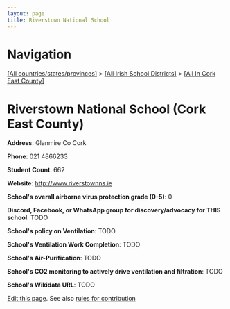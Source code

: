 ```yaml
---
layout: page
title: Riverstown National School
---
```

# Navigation

[[All countries/states/provinces]](../../..) > [[All Irish School Districts]](../..) > [[All In Cork East County]](..)

# Riverstown National School (Cork East County)

**Address**: Glanmire Co Cork

**Phone**: 021 4866233

**Student Count**: 662

**Website**: <http://www.riverstownns.ie>

**School's overall airborne virus protection grade (0-5)**: 0

**Discord, Facebook, or WhatsApp group for discovery/advocacy for THIS school**: TODO

**School's policy on Ventilation**: TODO

**School's Ventilation Work Completion**: TODO

**School's Air-Purification**: TODO

**School's CO2 monitoring to actively drive ventilation and filtration**: TODO

**School's Wikidata URL**: TODO


[Edit this page](https://github.com/ventilate-schools/Ireland/edit/main/./Cork_East_County/Riverstown_National_School.md). See also [rules for contribution](../../../contribution-rules/)
